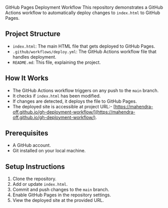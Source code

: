 GitHub Pages Deployment Workflow
 This repository demonstrates a GitHub Actions workflow to automatically deploy changes to `index.html` to GitHub Pages.

 ## Project Structure

 - `index.html`: The main HTML file that gets deployed to GitHub Pages.
 - `.github/workflows/deploy.yml`: The GitHub Actions workflow file that handles deployment.
 - `README.md`: This file, explaining the project.

 ## How It Works

 - The GitHub Actions workflow triggers on any push to the `main` branch.
 - It checks if `index.html` has been modified.
 - If changes are detected, it deploys the file to GitHub Pages.
 - The deployed site is accessible at project URL:- [https://mahendra-off.github.io/gh-deployment-workflow/](https://mahendra-off.github.io/gh-deployment-workflow/).

 ## Prerequisites

 - A GitHub account.
 - Git installed on your local machine.

 ## Setup Instructions

 1. Clone the repository.
 2. Add or update `index.html`.
 3. Commit and push changes to the `main` branch.
 4. Enable GitHub Pages in the repository settings.
 5. View the deployed site at the provided URL.

